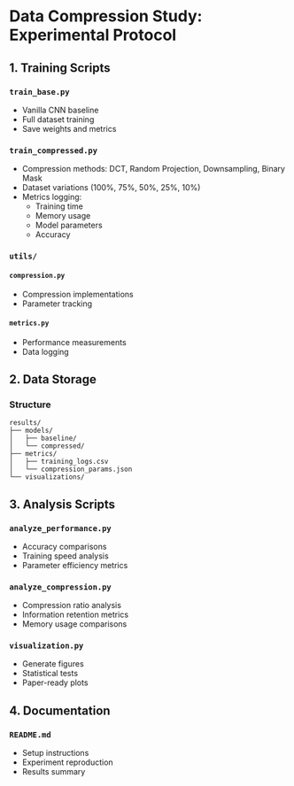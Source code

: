 # Data Compression Study: Experimental Protocol

## 1. Training Scripts
### `train_base.py`
- Vanilla CNN baseline
- Full dataset training
- Save weights and metrics

### `train_compressed.py`
- Compression methods: DCT, Random Projection, Downsampling, Binary Mask
- Dataset variations (100%, 75%, 50%, 25%, 10%)
- Metrics logging:
  - Training time
  - Memory usage
  - Model parameters
  - Accuracy

### `utils/`
#### `compression.py`
- Compression implementations
- Parameter tracking
#### `metrics.py`
- Performance measurements
- Data logging

## 2. Data Storage
### Structure
```
results/
├── models/
│   ├── baseline/
│   └── compressed/
├── metrics/
│   ├── training_logs.csv
│   └── compression_params.json
└── visualizations/
```

## 3. Analysis Scripts
### `analyze_performance.py`
- Accuracy comparisons
- Training speed analysis
- Parameter efficiency metrics

### `analyze_compression.py`
- Compression ratio analysis
- Information retention metrics
- Memory usage comparisons

### `visualization.py`
- Generate figures
- Statistical tests
- Paper-ready plots

## 4. Documentation
### `README.md`
- Setup instructions
- Experiment reproduction
- Results summary
